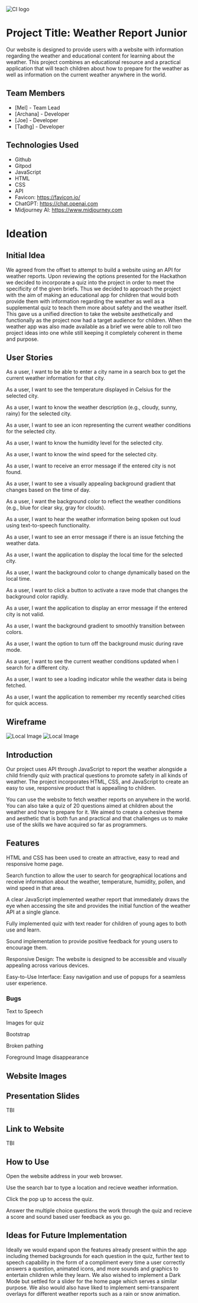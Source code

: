 ![CI logo](https://codeinstitute.s3.amazonaws.com/fullstack/ci_logo_small.png)


# Project Title: Weather Report Junior

Our website is designed to provide users with a website with information regarding the weather and educational content for learning about the weather. This project combines an educational resource and a practical application that will teach children about how to prepare for the weather as well as information on the current weather anywhere in the world.


## Team Members

- [Mel] - Team Lead
- [Archana] - Developer
- [Joe] - Developer
- [Tadhg] - Developer


## Technologies Used

- Github
- Gitpod
- JavaScript
- HTML
- CSS
- API
- Favicon: https://favicon.io/
- ChatGPT: https://chat.openai.com
- Midjourney AI: https://www.midjourney.com 

# Ideation

## Initial Idea

We agreed from the offset to attempt to build a website using an API for weather reports. Upon reviewing the options presented for the Hackathon we decided to incorporate a quiz into the project in order to meet the specificity of the given briefs. Thus we decided to approach the project with the aim of making an educational app for children that would both provide them with information regarding the weather as well as a supplemental quiz to teach them more about safety and the weather itself. This gave us a unified direction to take the website aesthetically and functionally as the project now had a target audience for children. When the weather app was also made available as a brief we were able to roll two project ideas into one while still keeping it completely coherent in theme and purpose.

## User Stories

As a user, I want to be able to enter a city name in a search box to get the current weather information for that city.

As a user, I want to see the temperature displayed in Celsius for the selected city.

As a user, I want to know the weather description (e.g., cloudy, sunny, rainy) for the selected city.

As a user, I want to see an icon representing the current weather conditions for the selected city.

As a user, I want to know the humidity level for the selected city.

As a user, I want to know the wind speed for the selected city.

As a user, I want to receive an error message if the entered city is not found.

As a user, I want to see a visually appealing background gradient that changes based on the time of day.

As a user, I want the background color to reflect the weather conditions (e.g., blue for clear sky, gray for clouds).

As a user, I want to hear the weather information being spoken out loud using text-to-speech functionality.

As a user, I want to see an error message if there is an issue fetching the weather data.

As a user, I want the application to display the local time for the selected city.

As a user, I want the background color to change dynamically based on the local time.

As a user, I want to click a button to activate a rave mode that changes the background color rapidly.

As a user, I want the application to display an error message if the entered city is not valid.

As a user, I want the background gradient to smoothly transition between colors.

As a user, I want the option to turn off the background music during rave mode.

As a user, I want to see the current weather conditions updated when I search for a different city.

As a user, I want to see a loading indicator while the weather data is being fetched.

As a user, I want the application to remember my recently searched cities for quick access.

## Wireframe

![Local Image](assets/images/README/FirstWireframe.png)
![Local Image](assets/images/README/SecondWireframe.png)

## Introduction

Our project uses API through JavaScript to report the weather alongside a child friendly quiz with practical questions to promote safety in all kinds of weather. The project incorporates HTML, CSS, and JavaScript to create an easy to use, responsive product that is appealling to children.

You can use the website to fetch weather reports on anywhere in the world. You can also take a quiz of 20 questions aimed at children about the weather and how to prepare for it. We aimed to create a cohesive theme and aesthetic that is both fun and practical and that challenges us to make use of the skills we have acquired so far as programmers.


## Features

HTML and CSS has been used to create an attractive, easy to read and responsive home page.

Search function to allow the user to search for geographical locations and receive information about the weather, temperature, humidity, pollen, and wind speed in that area.

A clear JavaScript implemented weather report that immediately draws the eye when accessing the site and provides the initial function of the weather API at a single glance.

Fully implemented quiz with text reader for children of young ages to both use and learn.

Sound implementation to provide positive feedback for young users to encourage them.

Responsive Design: The website is designed to be accessible and visually appealing across various devices.

Easy-to-Use Interface: Easy navigation and use of popups for a seamless user experience.


### Bugs
Text to Speech

Images for quiz

Bootstrap

Broken pathing

Foreground Image disappearance

## Website Images


## Presentation Slides
TBI


## Link to Website
TBI


## How to Use

Open the website address in your web browser.

Use the search bar to type a location and recieve weather information.

Click the pop up to access the quiz.

Answer the multiple choice questions the work through the quiz and recieve a score and sound based user feedback as you go.


## Ideas for Future Implementation

Ideally we would expand upon the features already present within the app including themed backgrounds for each question in the quiz, further text to speech capability in the form of a compliment every time a user correctly answers a question, animated icons, and more sounds and graphics to entertain children while they learn. We also wished to implement a Dark Mode but settled for a slider for the home page which serves a similar purpose. We also would also have liked to implement semi-transparent overlays for different weather reports such as a rain or snow animation.